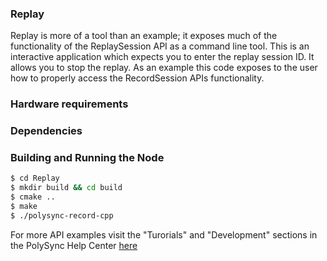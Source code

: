 ### Replay
Replay is more of a tool than an example; it exposes much of the functionality of the ReplaySession API as a command line tool.
This is an interactive application which expects you to enter the replay session ID.  It allows you to stop the replay.
As an example this code exposes to the user how to properly access the RecordSession APIs functionality.

### Hardware requirements

### Dependencies

### Building and Running the Node
```bash
$ cd Replay 
$ mkdir build && cd build
$ cmake ..
$ make
$ ./polysync-record-cpp
```

For more API examples visit the "Turorials" and "Development" sections in the PolySync Help Center [here](https://help.polysync.io/articles/)